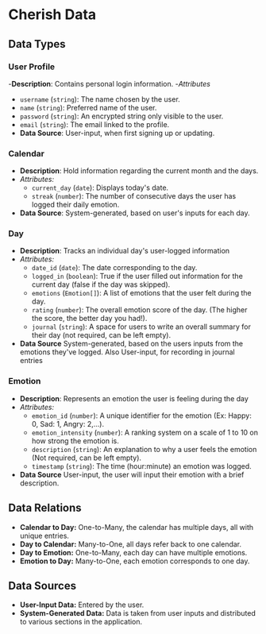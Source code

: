 # Cherish Data

## Data Types

### User Profile
 -**Description**: Contains personal login information.
 -_Attributes_
   - `username` (`string`): The name chosen by the user.
   - `name` (`string`): Preferred name of the user.
   - `password` (`string`): An encrypted string only visible to the user.
   - `email` (`string`): The email linked to the profile.
 - **Data Source**: User-input, when first signing up or updating.

### Calendar
  - **Description**: Hold information regarding the current month and the days. 
  - _Attributes:_
    - `current_day` (`date`): Displays today's date.
    - `streak` (`number`): The number of consecutive days the user has logged their daily emotion.
  - **Data Source**: System-generated, based on user's inputs for each day.

### Day
 - **Description**: Tracks an individual day's user-logged information
 - _Attributes:_
   - `date_id` (`date`): The date corresponding to the day.
   - `logged_in` (`boolean`): True if the user filled out information for the current day (false if the day was skipped).
   - `emotions` (`Emotion[]`): A list of emotions that the user felt during the day.
   - `rating` (`number`): The overall emotion score of the day. (The higher the score, the better day you had!).
   - `journal` (`string`): A space for users to write an overall summary for their day (not required, can be left empty).
 - **Data Source** System-generated, based on the users inputs from the emotions they've logged. Also User-input, for recording in journal entries

### Emotion
  - **Description**: Represents an emotion the user is feeling during the day
  - _Attributes:_
    - `emotion_id` (`number`): A unique identifier for the emotion (Ex: Happy: 0, Sad: 1, Angry: 2,...).
    - `emotion_intensity` (`number`): A ranking system on a scale of 1 to 10 on how strong the emotion is.
    - `description` (`string`): An explanation to why a user feels the emotion (Not required, can be left empty).
    - `timestamp` (`string`): The time (hour:minute) an emotion was logged.
  - **Data Source** User-input, the user will input their emotion with a brief description.

## Data Relations
- **Calendar to Day:** One-to-Many, the calendar has multiple days, all with unique entries.
- **Day to Calendar:** Many-to-One, all days refer back to one calendar.
- **Day to Emotion:** One-to-Many, each day can have multiple emotions.
- **Emotion to Day:** Many-to-One, each emotion corresponds to one day.

## Data Sources
- **User-Input Data:** Entered by the user.
- **System-Generated Data:** Data is taken from user inputs and distributed to various sections in the application.

